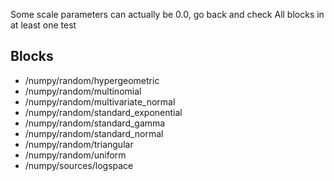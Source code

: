 Some scale parameters can actually be 0.0, go back and check
All blocks in at least one test

## Blocks

* /numpy/random/hypergeometric
* /numpy/random/multinomial
* /numpy/random/multivariate_normal
* /numpy/random/standard_exponential
* /numpy/random/standard_gamma
* /numpy/random/standard_normal
* /numpy/random/triangular
* /numpy/random/uniform
* /numpy/sources/logspace
